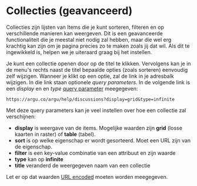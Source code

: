 # Collecties (geavanceerd)

Collecties zijn lijsten van Items die je kunt sorteren, filteren en op verschillende manieren kan weergeven. Dit is een geavanceerde functionaliteit die je meestal niet nodig zal hebben, maar die wel erg krachtig kan zijn om je pagina precies zo te maken zoals jij dat wil. Als dit te ingewikkeld is, helpen we je uiteraard graag bij het instellen.

Je kunt een collectie openen door op de titel te klikken. Vervolgens kan je in de menu's rechts naast de titel bepaalde opties (zoals sorteren) eenvoudig zelf wijzigen. Wanneer je klikt op een optie, zal de link in je adresbalk wijzigen. In die link staan optionele _query parameters_. In de volgende link is een _display_ en en _type_ [query parameter](https://en.wikipedia.org/wiki/Query_string) meegegeven:

`https://argu.co/argu/help/discussions?display=grid&type=infinite`

Met deze query parameters kan je veel instellen over hoe een collectie zal verschijnen:

- **display** is weergave van de items. Mogelijke waarden zijn **grid** (losse kaarten in raster) of **table** (tabel).
- **sort** is op welke eigenschap er wordt gesorteerd. Moet een URL zijn van de eigenschap.
- **filter** is een key-value combinatie van een attribuut en zijn waarde
- **type** kan op **infinite**
- **title**  veranderd de weergegeven naam van een collectie

Let er op dat waarden [URL encoded](https://www.urlencoder.org/) moeten worden meegegeven.
